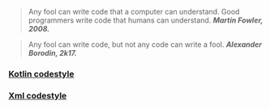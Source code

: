 
>Any fool can write code that a computer can understand. Good programmers write code that humans can understand. ***Martin Fowler, 2008.***

>Any fool can write code, but not any code can write a fool. ***Alexander Borodin, 2k17.***

### [Kotlin codestyle](docs/KOTLIN.md)

### [Xml codestyle](docs/LAYOUT.md)
